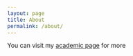 ```yaml
---
layout: page
title: About
permalink: /about/
---
```


You can visit my [academic page](http://onurvarol.github.io) for more
